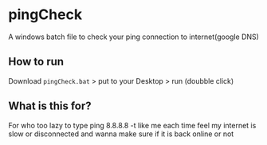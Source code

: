 # pingCheck
A windows batch file to check your ping connection to internet(google DNS)

## How to run
Download `pingCheck.bat` > put to your Desktop > run (doubble click)

## What is this for?
For who too lazy to type ping 8.8.8.8 -t like me each time feel my internet is slow or disconnected and wanna make sure if it is back online or not

